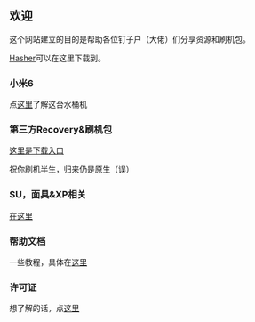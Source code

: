 ## 欢迎

这个网站建立的目的是帮助各位钉子户（大佬）们分享资源和刷机包。

[Hasher](/Files/hasher.exe)可以在这里下载到。

### 小米6

点[这里]( )了解这台水桶机

### 第三方Recovery&刷机包

[这里是下载入口](url)

祝你刷机半生，归来仍是原生（误）

### SU，面具&XP相关

[在这里](url)

### 帮助文档

一些教程，具体在[这里](url)

### 许可证

想了解的话，点[这里](url)
